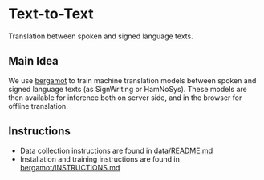 # Text-to-Text

Translation between spoken and signed language texts.

## Main Idea

We use [bergamot](https://browser.mt/) to train machine translation models between spoken and signed language texts (as
SignWriting or HamNoSys).
These models are then available for inference both on server side, and in the browser for offline translation.

## Instructions

- Data collection instructions are found in [data/README.md](data/README.md)
- Installation and training instructions are found in [bergamot/INSTRUCTIONS.md](bergamot/INSTRUCTIONS.md)
